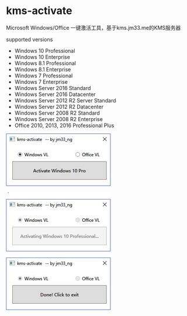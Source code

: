 # kms-activate
Microsoft Windows/Office 一键激活工具，基于kms.jm33.me的KMS服务器

supported versions

- Windows 10 Professional
- Windows 10 Enterprise
- Windows 8.1 Professional
- Windows 8.1 Enterprise
- Windows 7 Professional
- Windows 7 Enterprise
- Windows Server 2016 Standard
- Windows Server 2016 Datacenter
- Windows Server 2012 R2 Server Standard
- Windows Server 2012 R2 Datacenter
- Windows Server 2008 R2 Standard
- Windows Server 2008 R2 Enterprise
- Office 2010, 2013, 2016 Professional Plus

![](./img/win-activate.jpg)

![](./img/win-activate-wait.jpg)

![](./img/win-activate-done.jpg)